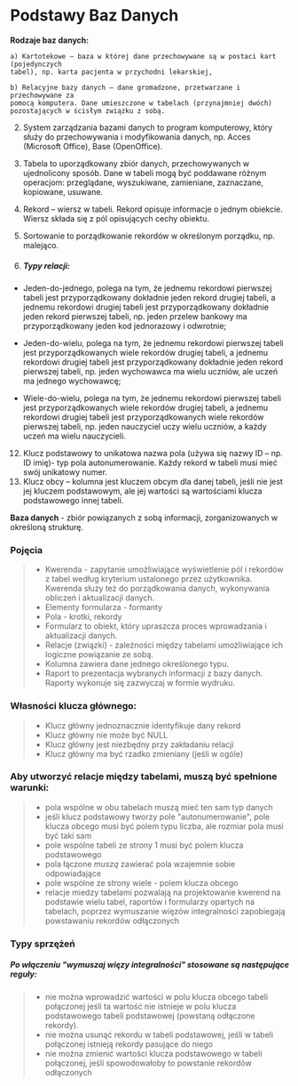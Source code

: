 # Podstawy Baz Danych

**Rodzaje baz danych:**

    a) Kartotekowe – baza w której dane przechowywane są w postaci kart (pojedynczych
    tabel), np. karta pacjenta w przychodni lekarskiej,

    b) Relacyjne bazy danych – dane gromadzone, przetwarzane i przechowywane za
    pomocą komputera. Dane umieszczone w tabelach (przynajmniej dwóch)
    pozostających w ścisłym związku z sobą.

2.  System zarządzania bazami danych to program komputerowy, który służy do
    przechowywania i modyfikowania danych, np. Acces (Microsoft Office), Base (OpenOffice).
3.  Tabela to uporządkowany zbiór danych, przechowywanych w ujednolicony sposób. Dane w
    tabeli mogą być poddawane różnym operacjom: przeglądane, wyszukiwane, zamieniane,
    zaznaczane, kopiowane, usuwane.
4.  Rekord – wiersz w tabeli. Rekord opisuje informacje o jednym obiekcie. Wiersz składa się z pól opisujących cechy obiektu.

5.  Sortowanie to porządkowanie rekordów w określonym porządku, np. malejąco.

6. ##### Typy relacji:

-   Jeden-do-jednego, polega na tym, że jednemu rekordowi pierwszej tabeli jest
    przyporządkowany dokładnie jeden rekord drugiej tabeli, a jednemu rekordowi
    drugiej tabeli jest przyporządkowany dokładnie jeden rekord pierwszej tabeli, np.
    jeden przelew bankowy ma przyporządkowany jeden kod jednorazowy i odwrotnie;

-   Jeden-do-wielu, polega na tym, że jednemu rekordowi pierwszej tabeli jest
    przyporządkowanych wiele rekordów drugiej tabeli, a jednemu rekordowi drugiej
    tabeli jest przyporządkowany dokładnie jeden rekord pierwszej tabeli, np. jeden
    wychowawca ma wielu uczniów, ale uczeń ma jednego wychowawcę;

-   Wiele-do-wielu, polega na tym, że jednemu rekordowi pierwszej tabeli jest
    przyporządkowanych wiele rekordów drugiej tabeli, a jednemu rekordowi drugiej
    tabeli jest przyporządkowanych wiele rekordów pierwszej tabeli, np. jeden nauczyciel
    uczy wielu uczniów, a każdy uczeń ma wielu nauczycieli.

12. Klucz podstawowy to unikatowa nazwa pola (używa się nazwy ID – np. ID imię)- typ pola
    autonumerowanie. Każdy rekord w tabeli musi mieć swój unikatowy numer.
13. Klucz obcy – kolumna jest kluczem obcym dla danej tabeli, jeśli nie jest jej kluczem
    podstawowym, ale jej wartości są wartościami klucza podstawowego innej tabeli.

**Baza danych** - zbiór powiązanych z sobą informacji, zorganizowanych w określoną
strukturę.

### Pojęcia

> -   Kwerenda - zapytanie umożliwiające wyświetlenie pól i rekordów z tabel według kryterium
>     ustalonego przez użytkownika. Kwerenda służy też do porządkowania danych, wykonywania
>     obliczeń i aktualizacji danych.
> -   Elementy formularza - formanty
> -   Pola - krotki, rekordy
> -   Formularz to obiekt, który upraszcza proces wprowadzania i aktualizacji danych.
> -   Relacje (związki) - zależności między tabelami umożliwiające ich logiczne powiązanie ze
>     sobą.
> -   Kolumna zawiera dane jednego określonego typu.
> -   Raport to prezentacja wybranych informacji z bazy danych. Raporty wykonuje się zazwyczaj w formie wydruku.

### Własności klucza głównego:

> -   Klucz główny jednoznacznie identyfikuje dany rekord
> -   Klucz główny nie może być NULL
> -   Klucz główny jest niezbędny przy zakładaniu relacji
> -   Klucz główny ma być rzadko zmieniany (jeśli w ogóle)

### Aby utworzyć relacje między tabelami, muszą być spełnione warunki:

> -   pola wspólne w obu tabelach muszą mieć ten sam typ danych
> -   jeśli klucz podstawowy tworzy pole "autonumerowanie", pole klucza obcego musi być polem typu liczba, ale rozmiar pola musi być taki sam
> -   pole wspólne tabeli ze strony 1 musi być polem klucza podstawowego
> -   pola łączone _muszą_ zawierać pola wzajemnie sobie odpowiadające
> -   pole wspólne ze strony wiele - polem klucza obcego
> -   relacje miedzy tabelami pozwalają na projektowanie kwerend na podstawie wielu tabel, raportów i formularzy opartych na tabelach, poprzez wymuszanie więzów integralności zapobiegają powstawaniu rekordów odłączonych

### Typy sprzężeń

##### Po włączeniu _"wymuszaj więzy integralności"_ stosowane są następujące reguły:

> -   nie można wprowadzić wartości w polu klucza obcego tabeli połączonej jeśli ta wartość nie istnieje w polu klucza podstawowego tabeli podstawowej (powstaną odłączone rekordy).
> -   nie można usunąć rekordu w tabeli podstawowej, jeśli w tabeli połączonej istnieją rekordy pasujące do niego
> -   nie można zmienić wartości klucza podstawowego w tabeli połączonej, jeśli spowodowałoby to powstanie rekordów odłączonych
